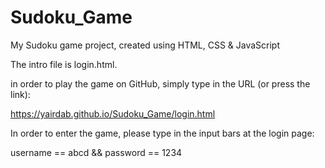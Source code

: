 # Sudoku_Game
My Sudoku game project, created using HTML, CSS &amp; JavaScript

The intro file is login.html.

in order to play the game on GitHub, simply type in the URL (or press the link):

https://yairdab.github.io/Sudoku_Game/login.html

In order to enter the game, please type in the input bars at the login page:

username == abcd && password == 1234

